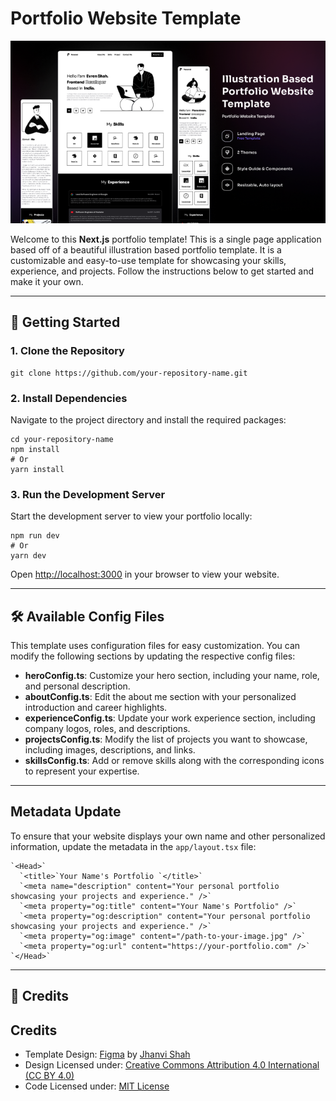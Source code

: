 # Portfolio Website Template

![Cover Image](public/readme/cover.png)

Welcome to this **Next.js** portfolio template! This is a single page application based off of a beautiful illustration based portfolio template. It is a customizable and easy-to-use template for showcasing your skills, experience, and projects. Follow the instructions below to get started and make it your own.

---

## 🚀 Getting Started

### 1\. Clone the Repository

    git clone https://github.com/your-repository-name.git

### 2\. Install Dependencies

Navigate to the project directory and install the required packages:

    cd your-repository-name
    npm install
    # Or
    yarn install

### 3\. Run the Development Server

Start the development server to view your portfolio locally:

    npm run dev
    # Or
    yarn dev

Open [http://localhost:3000](http://localhost:3000) in your browser to view your website.

---

## 🛠️ Available Config Files

This template uses configuration files for easy customization. You can modify the following sections by updating the respective config files:

- **heroConfig.ts**: Customize your hero section, including your name, role, and personal description.
- **aboutConfig.ts**: Edit the about me section with your personalized introduction and career highlights.
- **experienceConfig.ts**: Update your work experience section, including company logos, roles, and descriptions.
- **projectsConfig.ts**: Modify the list of projects you want to showcase, including images, descriptions, and links.
- **skillsConfig.ts**: Add or remove skills along with the corresponding icons to represent your expertise.

---

## Metadata Update

To ensure that your website displays your own name and other personalized information, update the metadata in the `app/layout.tsx` file:

    `<Head>`
      `<title>`Your Name's Portfolio `</title>`
      `<meta name="description" content="Your personal portfolio showcasing your projects and experience." />`
      `<meta property="og:title" content="Your Name's Portfolio" />`
      `<meta property="og:description" content="Your personal portfolio showcasing your projects and experience." />`
      `<meta property="og:image" content="/path-to-your-image.jpg" />`
      `<meta property="og:url" content="https://your-portfolio.com" />`
    `</Head>`

---

## 📢 Credits

## Credits

- Template Design: [Figma](https://www.figma.com/community/file/1318529372146880502) by [Jhanvi Shah](https://www.linkedin.com/in/jhanvishah215/)
- Design Licensed under: [Creative Commons Attribution 4.0 International (CC BY 4.0)](https://creativecommons.org/licenses/by/4.0/)
- Code Licensed under: [MIT License](https://opensource.org/licenses/MIT)
